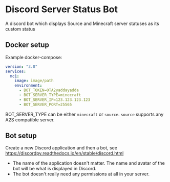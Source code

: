 
# Discord Server Status Bot
A discord bot which displays Source and Minecraft server statuses as its custom status

## Docker setup

Example docker-compose:

```yml
version: "3.8"
services:
  mc1:
    image: image/path
    environment:
      - BOT_TOKEN=OTA2yaddayadda
      - BOT_SERVER_TYPE=minecraft
      - BOT_SERVER_IP=123.123.123.123
      - BOT_SERVER_PORT=25565
```

BOT_SERVER_TYPE can be either `minecraft` or `source`. `source` supports any A2S compatible server.

## Bot setup
Create a new Discord application and then a bot, see https://discordpy.readthedocs.io/en/stable/discord.html
* The name of the application doesn't matter. The name and avatar of the bot will be what is displayed in Discord.
* The bot doesn't really need any permissions at all in your server.
